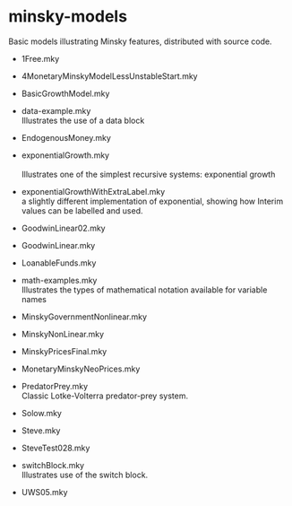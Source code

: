 # minsky-models
Basic models illustrating Minsky features, distributed with source
code.


* 1Free.mky                                  
* 4MonetaryMinskyModelLessUnstableStart.mky  
* BasicGrowthModel.mky                       
* data-example.mky <br>
  Illustrates the use of a data block

* EndogenousMoney.mky                        
* exponentialGrowth.mky <br>    
  Illustrates one of the simplest recursive systems: exponential growth

* exponentialGrowthWithExtraLabel.mky <br>
a slightly different implementation of exponential, showing how
Interim values can be labelled and used.

* GoodwinLinear02.mky                        
* GoodwinLinear.mky                          
* LoanableFunds.mky                          
* math-examples.mky <br>
  Illustrates the types of mathematical notation available for variable names
                          
* MinskyGovernmentNonlinear.mky
* MinskyNonLinear.mky
* MinskyPricesFinal.mky
* MonetaryMinskyNeoPrices.mky
* PredatorPrey.mky <br>
  Classic Lotke-Volterra predator-prey system.

* Solow.mky
* Steve.mky
* SteveTest028.mky
* switchBlock.mky <br>
  Illustrates use of the switch block.

* UWS05.mky
